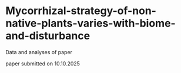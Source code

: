 # Mycorrhizal-strategy-of-non-native-plants-varies-with-biome-and-disturbance
Data and analyses of paper

paper submitted on 10.10.2025

